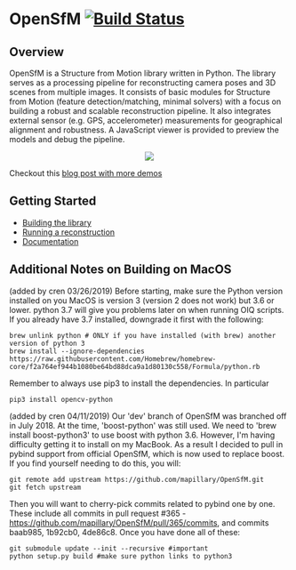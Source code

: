 OpenSfM [![Build Status](https://travis-ci.org/mapillary/OpenSfM.svg?branch=master)](https://travis-ci.org/mapillary/OpenSfM)
=======

## Overview
OpenSfM is a Structure from Motion library written in Python. The library serves as a processing pipeline for reconstructing camera poses and 3D scenes from multiple images. It consists of basic modules for Structure from Motion (feature detection/matching, minimal solvers) with a focus on building a robust and scalable reconstruction pipeline. It also integrates external sensor (e.g. GPS, accelerometer) measurements for geographical alignment and robustness. A JavaScript viewer is provided to preview the models and debug the pipeline.

<p align="center">
  <img src="https://docs.opensfm.org/_images/berlin_viewer.jpg" />
</p>

Checkout this [blog post with more demos](http://blog.mapillary.com/update/2014/12/15/sfm-preview.html)


## Getting Started

* [Building the library][]
* [Running a reconstruction][]
* [Documentation][]


[Building the library]: https://docs.opensfm.org/building.html (OpenSfM building instructions)
[Running a reconstruction]: https://docs.opensfm.org/using.html (OpenSfM usage)
[Documentation]: https://docs.opensfm.org  (OpenSfM documentation)


## Additional Notes on Building on MacOS 
(added by cren 03/26/2019) 
Before starting, make sure the Python version installed on you MacOS is version 3 (version 2
does not work) but 3.6 or lower. python 3.7 will give you problems later on when running OIQ scripts. If you already 
have 3.7 installed, downgrade it first with the following:

    brew unlink python # ONLY if you have installed (with brew) another version of python 3
    brew install --ignore-dependencies https://raw.githubusercontent.com/Homebrew/homebrew-core/f2a764ef944b1080be64bd88dca9a1d80130c558/Formula/python.rb
    
    
Remember to always use pip3 to install the dependencies. In particular

    pip3 install opencv-python
    
(added by cren 04/11/2019) 
Our 'dev' branch of OpenSfM was branched off in July 2018. At the time, 'boost-python' was still used. We need to 
'brew install boost-python3' to use boost with python 3.6. However, I'm having difficulty getting it to install on my
MacBook. As a result I decided to pull in pybind support from official OpenSfM, which is now used to replace boost. 
If you find yourself needing to do this, you will:

    git remote add upstream https://github.com/mapillary/OpenSfM.git
    git fetch upstream
    
Then you will want to cherry-pick commits related to pybind one by one. These include all commits in pull request #365 -
https://github.com/mapillary/OpenSfM/pull/365/commits, and commits baab985, 1b92cb0, 4de86c8. Once you have done all of
these:

    git submodule update --init --recursive #important
    python setup.py build #make sure python links to python3
